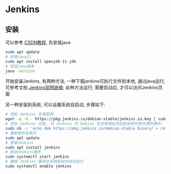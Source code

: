 # Jenkins

## 安装
可以参考 [CSDN教程](https://blog.csdn.net/wohu1104/article/details/130712512), 先安装java
```bash
sudo apt update
# 安装java11
sudo apt install openjdk-11-jdk
# 验证java版本
java -version
```
开始安装Jenkins, 有两种方法, 一种下载jenkins可执行文件到本地, 通过java运行, 可参考文档 [Jenkins官网链接](https://www.jenkins.io/zh/doc/pipeline/tour/getting-started/); 此种方法运行, 需要启动后, 才可以访问Jenkins页面

另一种安装到系统, 可以设置系统自启动, 步骤如下:
```bash
# 添加 Jenkins 仓库密钥
wget -q -O - https://pkg.jenkins.io/debian-stable/jenkins.io.key | sudo apt-key add -
# 添加 Jenkins 仓库, 将 Jenkins 的 Debian 包仓库地址添加到系统的软件源列表中:
sudo sh -c 'echo deb https://pkg.jenkins.io/debian-stable binary/ > /etc/apt/sources.list.d/jenkins.list'
# 更新软件包索引
sudo apt update
# 安装Jenkins
sudo apt install jenkins
# 启动Jenkins服务
sudo systemctl start jenkins
# 确保 Jenkins 服务在系统启动时自动运行 
sudo systemctl enable jenkins
```

